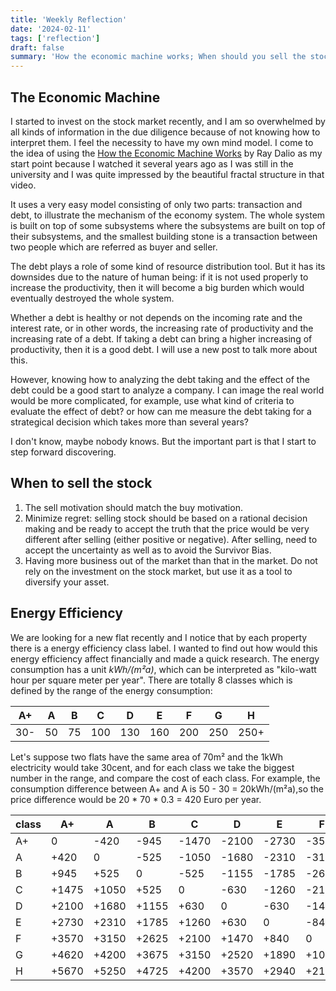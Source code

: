 ```yaml
---
title: 'Weekly Reflection'
date: '2024-02-11'
tags: ['reflection']
draft: false
summary: 'How the economic machine works; When should you sell the stock; How important is the Energy Efficiency Class financially.'
---
```


## The Economic Machine 
I started to invest on the stock market recently, and I am so overwhelmed by all kinds of information in the due diligence
because of not knowing how to interpret them. I feel the necessity to have my own mind model.
I come to the idea of using the [How the Economic Machine Works](https://www.youtube.com/watch?v=PHe0bXAIuk0) by Ray Dalio
as my start point because I watched it several years ago as I was still in the university and I was quite impressed by
the beautiful fractal structure in that video. 

It uses a very easy model consisting of only two parts: transaction and debt, to illustrate the mechanism of the economy system.
The whole system is built on top of some subsystems where the subsystems are built on top of their subsystems, and the smallest
building stone is a transaction between two people which are referred as buyer and seller.

The debt plays a role of some kind of resource distribution tool. But it has its downsides due to the nature of human being:
if it is not used properly to increase the productivity, then it will become a big burden which would eventually destroyed the
whole system.

Whether a debt is healthy or not depends on the incoming rate and the interest rate, or in other words, the increasing rate of
productivity and the increasing rate of a debt. If taking a debt can bring a higher increasing of productivity, then it is a good
debt. I will use a new post to talk more about this.

However, knowing how to analyzing the debt taking and the effect of the debt could be a good start to analyze a company.
I can image the real world would be more complicated, for example, use what kind of criteria to evaluate the effect of debt?
or how can me measure the debt taking for a strategical decision which takes more than several years?

I don't know, maybe nobody knows. But the important part is that I start to step forward discovering.


## When to sell the stock
1. The sell motivation should match the buy motivation.
2. Minimize regret: selling stock should be based on a rational decision making and be ready to accept the truth that the price would be very
different after selling (either positive or negative). After selling, need to accept the uncertainty as well as to avoid the Survivor Bias.
3. Having more business out of the market than that in the market. Do not rely on the investment on the stock market, but use it as a 
tool to diversify your asset.

## Energy Efficiency
We are looking for a new flat recently and I notice that by each property there is a energy efficiency class label. I wanted to find out
how would this energy efficiency affect financially and made a quick research. The energy consumption has a unit _kWh/(m&#178;a)_, which
can be interpreted as "kilo-watt hour per square meter per year".  There are totally 8 classes which is defined by the range of the energy
consumption:

| A+  | A | B | C | D | E | F | G | H  |
|-----|---|---|---|---|---|---|---|----|
|30-  |50 |75 |100|130|160|200|250|250+|


Let's suppose two flats have the same area of 70m&#178; and the 1kWh electricity would take 30cent, and for each class we take the biggest number
in the range, and compare the cost of each class.
For example, the consumption difference between A+ and A is 50 - 30 = 20kWh/(m&#178;a),so the price difference would be 20 * 70 * 0.3 = 420 Euro per year.

|class    | A+  | A    | B     | C     | D     | E     | F    | G     | H    |
|---------|-----|------|-------|-------|-------|-------|------|-------|------|
| A+      |0    | -420 |-945   |-1470  | -2100 | -2730 | -3570| -4620 |-5670 |
| A       |+420 | 0    |-525   |-1050  | -1680 | -2310 | -3150| -4200 |-5250 |
| B       |+945 | +525 |0      |-525   | -1155 | -1785 | -2625| -3675 |-4725 |
| C       |+1475| +1050|+525   |0      | -630  | -1260 | -2100| -3150 |-4200 |
| D       |+2100| +1680|+1155  |+630   | 0     | -630  | -1470| -2520 |-3570 |
| E       |+2730| +2310|+1785  |+1260  | +630  | 0     | -840 | -1890 |-2940 |
| F       |+3570| +3150|+2625  |+2100  | +1470 | +840  | 0    | -1050 |-2100 |
| G       |+4620| +4200|+3675  |+3150  | +2520 | +1890 | +1050| 0     |-1050 |
| H       |+5670| +5250|+4725  |+4200  | +3570 | +2940 | +2100| +1050 |0     |
